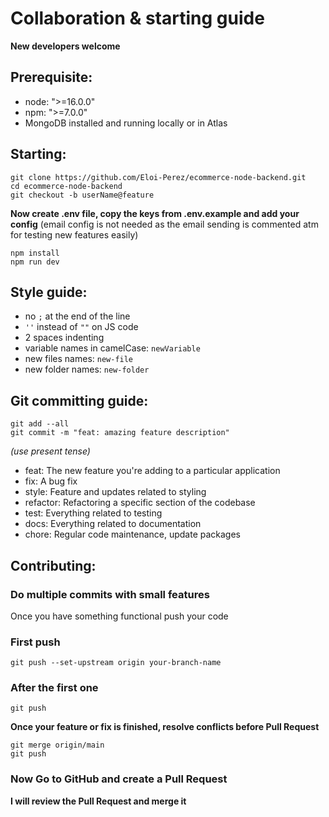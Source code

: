 # Collaboration & starting guide

**New developers welcome**

## Prerequisite:
- node: ">=16.0.0"
- npm: ">=7.0.0"
- MongoDB installed and running locally or in Atlas

## Starting:
    git clone https://github.com/Eloi-Perez/ecommerce-node-backend.git
    cd ecommerce-node-backend
    git checkout -b userName@feature

**Now create .env file, copy the keys from .env.example and add your config** (email config is not needed as the email sending is commented atm for testing new features easily)

    npm install
    npm run dev

## Style guide:

- no ``;`` at the end of the line
- ``''`` instead of ``""`` on JS code
- 2 spaces indenting
- variable names in camelCase: 	``newVariable``
- new files names:		``new-file``
- new folder names:		``new-folder``

## Git committing guide:

    git add --all
    git commit -m "feat: amazing feature description"

*(use present tense)*

- feat: The new feature you're adding to a particular application
- fix: A bug fix
- style: Feature and updates related to styling
- refactor: Refactoring a specific section of the codebase
- test: Everything related to testing
- docs: Everything related to documentation
- chore: Regular code maintenance, update packages

## Contributing:

### Do multiple commits with small features

Once you have something functional push your code

### First push

    git push --set-upstream origin your-branch-name

### After the first one

    git push

**Once your feature or fix is finished, resolve conflicts before Pull Request**

    git merge origin/main
    git push

### Now Go to GitHub and create a Pull Request
**I will review the Pull Request and merge it**